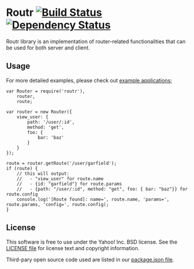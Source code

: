 Routr [![Build Status](https://travis-ci.org/ouchtown/routr.svg?branch=master)](https://travis-ci.org/ouchtown/routr) [![Dependency Status](https://david-dm.org/ouchtown/routr.svg)](https://david-dm.org/ouchtown/routr)
=========

Routr library is an implementation of router-related functionalities that can be used for both server and client.

Usage
-----
For more detailed examples, please check out [example applications](https://github.com/ouchtown/routr/tree/master/examples);

```
var Router = require('routr'),
    router,
    route;

var router = new Router({
    view_user: {
        path: '/user/:id',
        method: 'get',
        foo: {
            bar: 'baz'
        }
    }
});

route = router.getRoute('/user/garfield');
if (route) {
    // this will output:
    //   - "view_user" for route.name
    //   - {id: "garfield"} for route.params
    //   - {path: "/user/:id", method: "get", foo: { bar: "baz"}} for route.config
    console.log('[Route found]: name=', route.name, 'params=', route.params, 'config=', route.config);
}

```


License
-------
This software is free to use under the Yahoo! Inc. BSD license.
See the [LICENSE file][] for license text and copyright information.

[LICENSE file]: https://github.com/ouchtown/routr/blob/master/LICENSE.md

Third-pary open source code used are listed in our [package.json file]( https://github.com/ouchtown/routr/blob/master/package.json).

